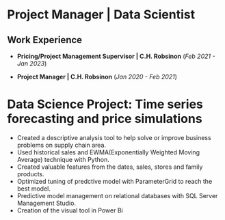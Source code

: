 # Project Manager | Data Scientist

## Work Experience
- **Pricing/Project Management Supervisor | C.H. Robsinon** (_Feb 2021 - Jan 2023_)
 
- **Project Manager | C.H. Robsinon** (_Jan 2020 - Feb 2021_)

# Data Science Project: Time series forecasting and price simulations
* Created a descriptive analysis tool to help solve or improve business problems on supply chain area.
* Used historical sales and EWMA(Exponentially Weighted Moving Average) technique with Python.
* Created valuable features from the dates, sales, stores and family products.
* Optimized tuning of predctive model with ParameterGrid to reach the best model.
* Predictive model management on relational databases with SQL Server Management Studio.
* Creation of the visual tool in Power Bi
